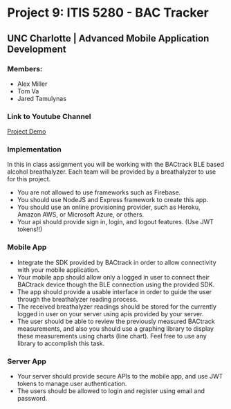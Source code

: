 # Project 9: ITIS 5280 - BAC Tracker
## UNC Charlotte | Advanced Mobile Application Development
### Members:
- Alex Miller
- Tom Va
- Jared Tamulynas

### Link to Youtube Channel
[Project Demo](https://youtu.be/fFmsVcjifYk)

### Implementation
In this in class assignment you will be working with the BACtrack BLE based alcohol breathalyzer.  Each team will be provided by a breathalyzer to use for this project.

- You are not allowed to use frameworks such as Firebase. 
- You should use NodeJS and Express framework to create this app.
- You should use an online provisioning provider, such as Heroku, Amazon AWS, or Microsoft Azure, or others.
- Your api should provide sign in, login, and logout features. (Use JWT tokens!!)
    
### Mobile App
- Integrate the SDK provided by BACtrack in order to allow connectivity with your mobile application.
- Your mobile app should allow only a logged in user to connect their BACtrack device though the BLE connection using the provided SDK.
- The app should provide a usable interface in order to guide the user through the breathalyzer reading process.
- The received breathalyzer readings should be stored for the currently logged in user on your server using apis provided by your server.
- The user should be able to review the previously measured BACtrack measurements, and also you should use a graphing library to display these measurements using charts (line chart). Feel free to use any library to accomplish this task.
     
### Server App
- Your server should provide secure APIs to the mobile app, and use JWT tokens to manage user authentication.
- The users should be allowed to login and register using email and password.
